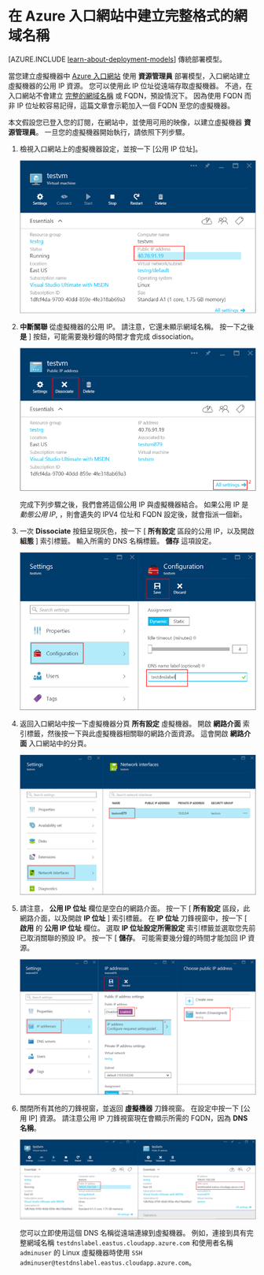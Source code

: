 <properties
   pageTitle="在 Azure 入口網站中建立 VM 的 FQDN | Microsoft Azure"
   description="了解如何在 Azure 入口網站中為基於資源管理員的虛擬機器建立完整格式的網域名稱或 FQDN。"
   services="virtual-machines"
   documentationCenter=""
   authors="dsk-2015"
   manager="timlt"
   editor="tysonn"
   tags="azure-resource-manager"/>

<tags
   ms.service="virtual-machines"
   ms.devlang="na"
   ms.topic="article"
   ms.tgt_pltfrm="na"
   ms.workload="infrastructure-services"
   ms.date="08/21/2015"
   ms.author="dkshir"/>

# 在 Azure 入口網站中建立完整格式的網域名稱

[AZURE.INCLUDE [learn-about-deployment-models](../../includes/learn-about-deployment-models-rm-include.md)] 傳統部署模型。


當您建立虛擬機器中 [Azure 入口網站](https://portal.azure.com) 使用 **資源管理員** 部署模型，入口網站建立虛擬機器的公用 IP 資源。 您可以使用此 IP 位址從遠端存取虛擬機器。 不過，在入口網站不會建立 [完整的網域名稱](https://en.wikipedia.org/wiki/Fully_qualified_domain_name) 或 FQDN，預設情況下。 因為使用 FQDN 而非 IP 位址較容易記得，這篇文章會示範加入一個 FQDN 至您的虛擬機器。

本文假設您已登入您的訂閱，在網站中，並使用可用的映像，以建立虛擬機器 **資源管理員**。 一旦您的虛擬機器開始執行，請依照下列步驟。

1.  檢視入口網站上的虛擬機器設定，並按一下 [公用 IP 位址]。

    ![找出 IP 資源](media/virtual-machines-create-fqdn-on-portal/locatePublicIP.PNG)

2.  **中斷關聯** 從虛擬機器的公用 IP。 請注意，它還未顯示網域名稱。 按一下之後 **是** ] 按鈕，可能需要幾秒鐘的時間才會完成 dissociation。

    ![將 IP 資源解除關聯](media/virtual-machines-create-fqdn-on-portal/dissociateIP.PNG)

    完成下列步驟之後，我們會將這個公用 IP 與虛擬機器結合。 如果公用 IP 是 _動態公用 IP_, ，則會遺失的 IPV4 位址和 FQDN 設定後，就會指派一個新。

3.  一次 **Dissociate** 按鈕呈現灰色，按一下 [ **所有設定** 區段的公用 IP，以及開啟 **組態** ] 索引標籤。 輸入所需的 DNS 名稱標籤。 **儲存** 這項設定。

    ![輸入 DNS 名稱標籤](media/virtual-machines-create-fqdn-on-portal/dnsNameLabel.PNG)

4.  返回入口網站中按一下虛擬機器分頁 **所有設定** 虛擬機器。 開啟 **網路介面** 索引標籤，然後按一下與此虛擬機器相關聯的網路介面資源。 這會開啟 **網路介面** 入口網站中的分頁。

    ![開啟網路介面](media/virtual-machines-create-fqdn-on-portal/openNetworkInterface.PNG)

5.  請注意， **公用 IP 位址** 欄位是空白的網路介面。 按一下 [ **所有設定** 區段，此網路介面，以及開啟 **IP 位址** ] 索引標籤。 在 **IP 位址** 刀鋒視窗中，按一下 [ **啟用** 的 **公用 IP 位址** 欄位。 選取 **IP 位址設定所需設定** 索引標籤並選取您先前已取消關聯的預設 IP。 按一下 [ **儲存**。 可能需要幾分鐘的時間才能加回 IP 資源。

    ![設定 IP 資源](media/virtual-machines-create-fqdn-on-portal/configureIP.PNG)

6.  關閉所有其他的刀鋒視窗，並返回 **虛擬機器** 刀鋒視窗。 在設定中按一下 [公用 IP] 資源。 請注意公用 IP 刀鋒視窗現在會顯示所需的 FQDN，因為 **DNS 名稱**。

    ![FQDN 已建立](media/virtual-machines-create-fqdn-on-portal/fqdnCreated.PNG)

    您可以立即使用這個 DNS 名稱從遠端連線到虛擬機器。 例如，連接到具有完整網域名稱 `testdnslabel.eastus.cloudapp.azure.com` 和使用者名稱 `adminuser` 的 Linux 虛擬機器時使用 `SSH adminuser@testdnslabel.eastus.cloudapp.azure.com`。



